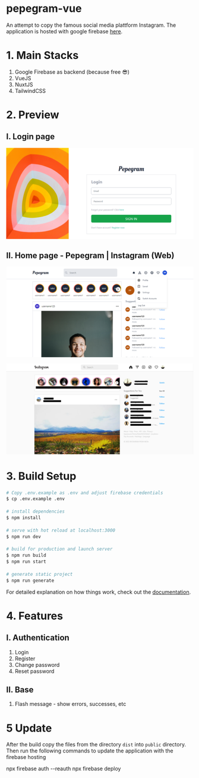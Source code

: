 # pepegram-vue

An attempt to copy the famous social media plattform Instagram. The application is hosted with google firebase [here](https://pepegram-f8405.web.app/login).


# 1. Main Stacks

1. Google Firebase as backend (because free 😎)
2. VueJS
3. NuxtJS
4. TailwindCSS

# 2. Preview

## I. Login page

![alt text](https://raw.githubusercontent.com/robyhartonodev/pepegram-vue/master/assets/images/demos/pepegram-login.PNG)

## II. Home page - Pepegram | Instagram (Web)

![alt text](https://raw.githubusercontent.com/robyhartonodev/pepegram-vue/master/assets/images/demos/pepegram-home.PNG)

![alt text](https://raw.githubusercontent.com/robyhartonodev/pepegram-vue/master/assets/images/demos/instagram-web-home.PNG)


# 3. Build Setup

```bash
# Copy .env.example as .env and adjust firebase credentials
$ cp .env.example .env

# install dependencies
$ npm install

# serve with hot reload at localhost:3000
$ npm run dev

# build for production and launch server
$ npm run build
$ npm run start

# generate static project
$ npm run generate
```

For detailed explanation on how things work, check out the [documentation](https://nuxtjs.org).

# 4. Features

## I. Authentication

1. Login
2. Register
3. Change password
4. Reset password

## II. Base

1. Flash message - show errors, successes, etc

# 5 Update 

After the build copy the files from the directory `dist` into `public` directory. Then run the following commands to update the application with the firebase hosting

npx firebase auth --reauth
npx firebase deploy
